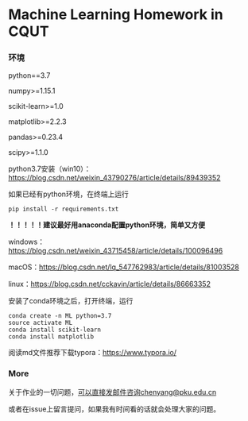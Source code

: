 # Machine Learning Homework in CQUT

### 环境

python==3.7

numpy>=1.15.1

scikit-learn>=1.0

matplotlib>=2.2.3

pandas>=0.23.4

scipy>=1.1.0

python3.7安装（win10）：https://blog.csdn.net/weixin_43790276/article/details/89439352

如果已经有python环境，在终端上运行

```
pip install -r requirements.txt
```



**！！！！！建议最好用anaconda配置python环境，简单又方便**

windows：https://blog.csdn.net/weixin_43715458/article/details/100096496

macOS：https://blog.csdn.net/lq_547762983/article/details/81003528

linux：https://blog.csdn.net/cckavin/article/details/86663352

安装了conda环境之后，打开终端，运行

```
conda create -n ML python=3.7
source activate ML
conda install scikit-learn
conda install matplotlib
```



阅读md文件推荐下载typora：https://www.typora.io/



### More

关于作业的一切问题，可以直接发邮件咨询chenyang@pku.edu.cn

或者在issue上留言提问，如果我有时间看的话就会处理大家的问题。